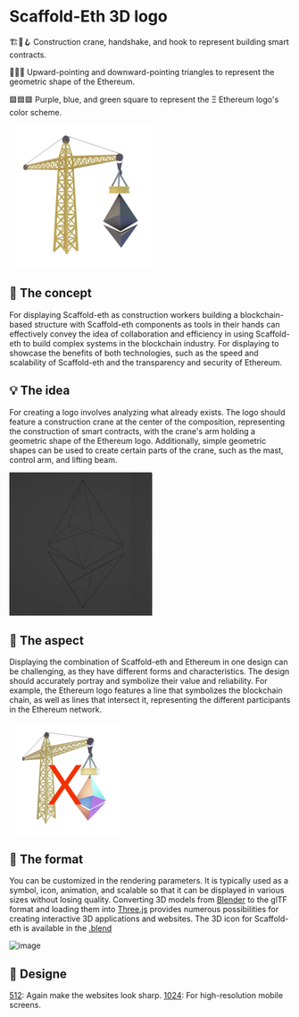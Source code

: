 # Scaffold-Eth 3D logo

🏗️🤝🪝 Construction crane, handshake, and hook to represent building smart contracts.

🔺🔼🔻 Upward-pointing and downward-pointing triangles to represent the geometric shape of the Ethereum.

🟪🟦🟩  Purple, blue, and green square to represent the Ξ Ethereum logo's color scheme.

![image](3D-icon-scaffold-eth-256x256.png)


## 📝 The concept

For displaying Scaffold-eth as construction workers building a blockchain-based structure with Scaffold-eth components as tools in their hands can effectively convey the idea of collaboration and efficiency in using Scaffold-eth to build complex systems in the blockchain industry. For displaying to showcase the benefits of both technologies, such as the speed and scalability of Scaffold-eth and the transparency and security of Ethereum.


## 💡 The idea

For creating a logo involves analyzing what already exists. The logo should feature a construction crane at the center of the composition, representing the construction of smart contracts, with the crane's arm holding a geometric shape of the Ethereum logo. Additionally, simple geometric shapes can be used to create certain parts of the crane, such as the mast, control arm, and lifting beam.

![image](geometric-shape-eth.jpg)


## 📏 The aspect

Displaying the combination of Scaffold-eth and Ethereum in one design can be challenging, as they have different forms and characteristics. The design should accurately portray and symbolize their value and reliability. For example, the Ethereum logo features a line that symbolizes the blockchain chain, as well as lines that intersect it, representing the different participants in the Ethereum network.

![image](404-icon-scafford-eth.png)


## 📄 The format

You can be customized in the rendering parameters. It is typically used as a symbol, icon, animation, and scalable so that it can be displayed in various sizes without losing quality. Converting 3D models from [Blender](https://www.blender.org/) to the glTF format and loading them into [Three.js](https://threejs.org/) provides numerous possibilities for creating interactive 3D applications and websites. The 3D icon for Scaffold-eth is available in the [.blend](https://ipfs.io/ipfs/QmUGYEEkFAoBqNqnCGy4PYP3HTXVvxqgW6gSFuReHUTrN7?filename=3DIconScaffold-eth.blend)

![image](3D-icon-scaffold-eth-preview.gif)



## 🧱 Designe

[512](https://ipfs.io/ipfs/QmPpcaozyqWM5dDCRQ8NcPdfei136RPoBa2tTBEMUMDW1K?filename=3DIconScaffold-eth-512x512.png): Again make the websites look sharp.
[1024](https://ipfs.io/ipfs/QmVkcyAPXYWY6dsHzuAYak5GDkuxEGYujNYJfnqgPET1Gf?filename=3DIconScaffold-eth-1024x1024.png): For high-resolution mobile screens.
